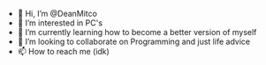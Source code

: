 - 👋 Hi, I’m @DeanMitco
- 👀 I’m interested in PC's
- 🌱 I’m currently learning how to become a better version of myself
- 💞️ I’m looking to collaborate on Programming and just life advice
- 📫 How to reach me (idk)

<!---
DeanMitco/DeanMitco is a ✨ special ✨ repository because its `README.md` (this file) appears on your GitHub profile.
You can click the Preview link to take a look at your changes.
--->
